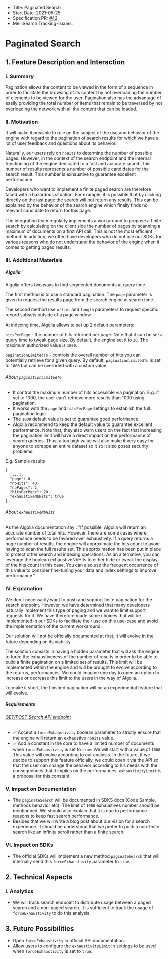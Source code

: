 - Title: Paginated Search
- Start Date: 2021-05-25
- Specification PR: [#42](https://github.com/meilisearch/specifications/pull/42)
- MeiliSearch Tracking-Issues:

# Paginated Search

## 1. Feature Description and Interaction

### I. Summary

Pagination allows the content to be viewed in the form of a sequence in order to facilitate the browsing of its content by not overloading the number of elements to be viewed for the user. Pagination also has the advantage of easily providing the total number of items that remain to be traversed by not overloading the network with all the content that can be loaded.

### II. Motivation

It will make it possible to rule on the subject of the use and behavior of the engine with regard to the pagination of search results for which we have a lot of user feedback and questions about its behavior.

Naturally, our users rely on `nbHits` to determine the number of possible pages. However, in the context of the search endpoint and the internal functioning of the engine dedicated to a fast and accurate search, this number of results represents a number of possible candidates for the search result. This number is exhaustive to guarantee excellent performance.

Developers who want to implement a finite paged search are therefore faced with a hazardous situation. For example, it is possible that by clicking directly on the last page the search will not return any results. This can be explained by the behavior of the search engine which finally finds no relevant candidate to return for this page.

The integration team regularly implements a workaround to propose a finite search by calculating on the client side the number of pages by scanning a maximum of documents on a first API call. This is not the most efficient method. In addition, we often have developers who do not use our SDKs for various reasons who do not understand the behavior of the engine when it comes to getting paged results.

### III. Additional Materials

##### Algolia

Algolia offers two ways to find segmented documents at query time.

The first method is to use a standard pagination. The `page` parameter is given to request the results page from the search engine at search time.

The second method use `offset` and `length` parameters to request specific record subsets outside of a page window.

At indexing time, Algolia allows to set up 2 default parameters:

`hitsPerPage` - the number of hits returned per page. Note that it can be set a query time to tweak page size. By default, the engine set it to `20`. The maximum authorized value is `1000`.

`paginationLimitedTo` - controls the overall number of hits you can potentially retrieve for a given query. By default, `paginationLimitedTo` is set to `1000` but can be overrided with a custom value.

###### About `paginationLimitedTo`

- It control the maximum number of hits accessible via pagination. E.g. if set to 1000, the user can't retrieve more results than 1000 using pagination.
- It works with the `page` and `hitsPerPage` settings to establish the full pagination logic.
- The `1000` default value is set to guarantee good performance.
- Algolia recommend to keep the default value to guarantee excellent performance. Note that, they also warn users on the fact that increasing the pagination limit will have a direct impact on the performance of search queries. Thus, a too high value will also make it very easy for anyone to scrappe an entire dataset so it so it also poses security problems.

E.g. Sample results

```
{
  [...],
  "page": 0,
  "nbHits": 40,
  "nbPages": 2,
  "hitsPerPage": 20,
  "exhaustiveNbHits": true
}
```

###### About `exhaustiveNbHits`

As the Algolia documentation say : "If possible, Algolia will return an accurate number of total hits. However, there are some cases where performance needs to be favored over exhaustivity. If a query returns a huge number of results, the engine will approximate the hits count to avoid having to scan the full results set. This approximation has been put in place to protect other search and indexing operations. As an alternative, you can leverage the boolean exhaustiveNbHits to either hide or tweak the display of the hits count in this case. You can also use the frequent occurrence of this value to consider fine-tuning your data and index settings to improve performance."

### IV. Explanation

We don't necessarily want to push and support finite pagination for the search endpoint. However, we have determined that many developers naturally implement this type of paging and we want to limit support requests for it. We have therefore made some choices that will be implemented in our SDKs to facilitate their use on this use-case and avoid the implementation of the current workaround.

Our solution will not be officially documented at first, it will evolve in the future depending on its viability.

The solution consists in having a hidden parameter that will ask the engine to force the exhaustiveness of the number of results in order to be able to build a finite pagination on a limited set of results. This limit will be implemented within the engine and will be brought to evolve according to the returns, performances. We could imagine one day to open an option to increase or decrease this limit to the users in the way of Algolia.

To make it short, the finished pagination will be an experimental feature that will evolve.

##### Requirements

###### [GET/POST Search API endpoint](https://docs.meilisearch.com/reference/api/search.html)

- ✅ Accept a `forceExhaustivity` boolean parameter to strictly ensure that the engine will return an exhaustive `nbHits` value.
- ✅ Add a constant in the core to have a limited number of documents when `forceExhaustivity` is set to `true`. We will start with a value of `1000`. This value will evolve according to our analysis. In the future, if we decide to support this feature officially, we could open it via the API so that the user can change the behavior according to his needs with the consequences that it implies on the performances. `exhaustivityLimit` is a proposal for this constant.

### V. Impact on Documentation

- The `paginateSearch` will be documented in SDKS docs (Code Sample, methods behavior etc). The limit of `1000` exhaustives number should be mentionned. We should also explain that it is due to performance reasons to keep fast search performance.
- Besides that we will write a blog post about our vision for a search experience. It should be understood that we prefer to push a non-finite search like an infinite scroll rather than a finite search.

### VI. Impact on SDKs

- The official SDKs will implement a new method `paginateSearch` that will internally send this `forceExhaustivity` parameter to `true`.

## 2. Technical Aspects

### I. Analytics
- We will track search endpoint to distribute usage between a paged search and a non-paged search. It is sufficient to track the usage of `forceExhaustivity` to do this analysis.

## 3. Future Possibilities

- Open `forceExhaustivity` in official API documentation.
- Allow users to configure the `exhaustivityLimit` in settings to be used when `forceExhaustivity` is set to `true`.


